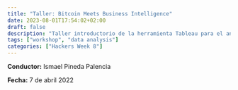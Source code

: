 ```yaml
---
title: "Taller: Bitcoin Meets Business Intelligence"
date: 2023-08-01T17:54:02+02:00
draft: false
description: "Taller introductorio de la herramienta Tableau para el análisis de datos basado en un caso de Bitcoin"
tags: ["workshop", "data analysis"]
categories: ["Hackers Week 8"]
---
```


**Conductor:** Ismael Pineda Palencia

**Fecha:** 7 de abril 2022